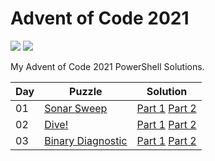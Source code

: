 # Advent of Code 2021

<!-- Shields stolen from Josh Corr: https://github.com/joshcorr/Advent-of-code-2021 -->

![](https://img.shields.io/badge/day%20📅-3-blue)
![](https://img.shields.io/badge/stars%20⭐-6-yellow)

My Advent of Code 2021 PowerShell Solutions.

| Day | Puzzle                                             | Solution                                                        |
|-----|----------------------------------------------------|-----------------------------------------------------------------|
| 01  | [Sonar Sweep](https://adventofcode.com/2021/day/1) | [Part 1](src/Day01/Day01-1.ps1) [Part 2](src/Day01/Day01-2.ps1) |
| 02  | [Dive!](https://adventofcode.com/2021/day/2)       | [Part 1](src/Day02/Day02-1.ps1) [Part 2](src/Day02/Day02-2.ps1) |
| 03  | [Binary Diagnostic](https://adventofcode.com/2021/day/3)       | [Part 1](src/Day03/Day03-1.ps1) [Part 2](src/Day03/Day03-2.ps1) |
